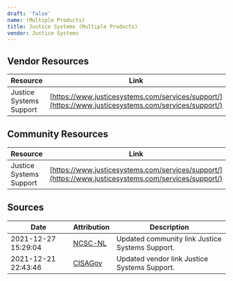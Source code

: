 ```yaml
---
draft: 'false'
name: (Multiple Products)
title: Justice Systems (Multiple Products)
vendor: Justice Systems
---
```


## Vendor Resources
| Resource | Link |
| --- | --- |
| Justice Systems Support | [https://www.justicesystems.com/services/support/](https://www.justicesystems.com/services/support/) |

## Community Resources
| Resource | Link |
| --- | --- |
| Justice Systems Support | [https://www.justicesystems.com/services/support/](https://www.justicesystems.com/services/support/) |


## Sources
| Date | Attribution | Description |
| --- | --- | --- |
| 2021-12-27 15:29:04 | [NCSC-NL](https://github.com/NCSC-NL/log4shell/blob/main/software/README.md) | Updated community link Justice Systems Support.  |
| 2021-12-21 22:43:46 | [CISAGov](https://raw.githubusercontent.com/cisagov/log4j-affected-db/develop/README.md) | Updated vendor link Justice Systems Support.  |
